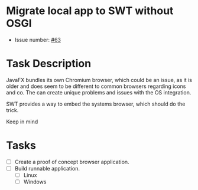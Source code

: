 # Migrate local app to SWT without OSGI
* Issue number: [\#63](https://codeberg.org/splitcells-net/net.splitcells.network.community/issues/63)
# Task Description
JavaFX bundles its own Chromium browser, which could be an issue,
as it is older and does seem to be different to common browsers regarding icons and co.
The can create unique problems and issues with the OS integration.

SWT provides a way to embed the systems browser, which should do the trick.

Keep in mind
# Tasks
* [ ] Create a proof of concept browser application.
* [ ] Build runnable application.
    * [ ] Linux
    * [ ] Windows